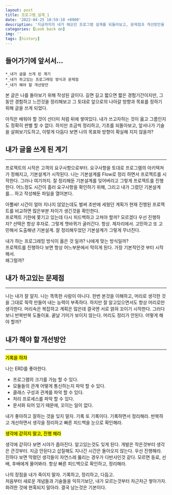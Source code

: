 ```yaml
---
layout: post
title: 프로그램_설계_1
date: '2022-04-25 10:59:10 +0900'
description: '지금까지의 내가 해오던 프로그램 설계를 되돌아보고, 문제점과 개선방안을 찾아보자'
categories: [Look back on]
img: ''
tags: [history]
---
```

## 들어가기에 앞서서... 
```
*_내가 글을 쓰게 된 계기
*_내가 하고있는 프로그래밍 방식과 문제점
*_내가 해야 할 개선방안
```

본 글은 나를 돌아보기 위해 작성된 글이다. 
길면 길고 짧으면 짧은 경험기간이지만, 그동안 경험하고 느낀것을 정리해보고
그 토대로 앞으로의 나아갈 방향과 목표를 정하기 위해 글을 쓰게 되었다.

아직은 배워야 할 것이 산더미 처럼 뒤에 쌓여있다. 내가 쓰고자하는 것이 옳고 그름인지도 정확히 판별 할 수 없다.
하지만 조금씩 정리하고, 기초를 되돌아보고, 앞서나가 기술을 살펴보기도하고, 이렇게 다듬다 보면 나의 목표와 방향이 확실해 지지 않을까?


## 내가 글을 쓰게 된 계기
<hr>
프로젝트의 시작은 고객의 요구사항으로부터.  
요구사항을 토대로 프로그램의 아키텍쳐가 정해지고, 기본설계가 시작된다. 나는 기본설계를 Flow로 정리 하면서 프로젝트를 시작한다. 그러나 여기까지. 잘 정리해둔 기본설계를 잊어버리고 그렇게 프로젝트를 진행한다. 어느정도 시간이 흘러 요구사항을 확인하기 위해, 그리고 내가 그렸던 기본설계를... 하고 작성해둔 파일을 열어본다.  

아뿔싸! 시간이 얼마 지나지 않았는데도 벌써 초반에 세웠던 계획가 현재 진행된 프로젝트를 비교하면 많은부분 차이가 생긴것을 확인한다.  
프로젝트 기한에 쫓기고 있는데 다시 피드백하고 고쳐야 할까? 모르겠다 우선 진행하자? 선택은 항상 후자로. 그렇게 챗바퀴가 굴러간다. 항상. 제자리에서. 고민하고 또 고민해서 도출해낸 기본설계. 잘 정리해두었던 기본설계가 그렇게 무너진다.  

내가 하는 프로그래밍 방식이 옳은 것 일까? 나에게 맞는 방식일까?  
프로젝트를 진행하다 보면 항상 어느부분에서 막히게 된다. 가장 기본적인것 부터 시작해서.  
왜그럴까?  

## 내가 하고있는 문제점
<hr>
나는 내가 잘 알지.  
나는 똑똑한 사람이 아니다. 한번 본것을 이해하고, 머리로 생각한 것을 그대로 뚝딱 만들어 내는 능력이 부족하다. 하지만 잘 알고있으면서도 항상 머리로만 생각한다. 머리속은 복잡하고 계획은 많은데 결국엔 서로 얽혀 꼬이기 시작한다. 그러다보니 반복반복 도돌이표. 끝날 기미가 보이지 않는다. 머리도 정리가 안된다. 어떻게 해야 할까?

## 내가 해야 할 개선방안
<hr>
<mark>기록을 하자</mark>  

나는 ERD를 좋아한다.
* 프로그램의 크기를 가늠 할 수 있다.  
* 모듈들의 관계 어떻게 통신하는지 파악 할 수 있다.  
* 클래스 구성과 관계를 파악 할 수 있다.
* 처리 프로세스를 파악 할 수 있다.
* 문서화 되어 있기 때문에, 꼬이는 일이 없다.

내가 좋아하고 잘하는 것을 잊지 말자. 기록 또 기록이다. 기록하면서 정리해라.
반복하고 개선하면서 생각을 정리하고 빠른 피드백을 눈으로 확인해라.

<mark>생각에 갇히지 말고, 진행 해라</mark>  

생각에 갇히다 보면 시야가 좁아진다. 알고있는것도 잊게 된다. 개발은 작은것부터 생각은 큰것부터.
지금 안된다고 삽질해도 지나간 시간은 돌아오지 않는다. 우선 진행해라. 진하다 보면 막혔던 생각들이 자연스레 뚫리는 경우가 다반사인것 같다.
모르면 동료, 선배, 후배에게 물어봐라. 항상 빠른 피드백으로 확인하고, 정리해라.

나의 장점을 내가 죽이지 말자. 기록하고, 정리하고, 다듬고.  
처음부터 새로운 개념들과 기술들을 익히기보단, 내가 모르는것부터 차근차근 쌓아가자.  
화려한 것에 현혹되지 말아라. 결국 남는것은 기본이다.
